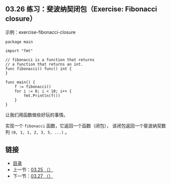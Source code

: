 ## 03.26 练习：斐波纳契闭包（Exercise: Fibonacci closure）

示例：exercise-fibonacci-closure

    package main

    import "fmt"

    // fibonacci is a function that returns
    // a function that returns an int.
    func fibonacci() func() int {
    }

    func main() {
    	f := fibonacci()
    	for i := 0; i < 10; i++ {
    		fmt.Println(f())
    	}
    }

让我们用函数做些好玩的事情。

实现一个 `fibonacci` 函数，它返回一个函数（闭包）， 该闭包返回一个斐波纳契数列 `(0, 1, 1, 2, 3, 5, ...)` 。

## 链接
* [目录](https://github.com/gnefiy/go-tour-zh/blob/master/README.md)
* 上一节：[03.25 （）](https://github.com/gnefiy/go-tour-zh/blob/master/tour/moretypes/03.25.md)
* 下一节：[03.27 （）](https://github.com/gnefiy/go-tour-zh/blob/master/tour/moretypes/03.27.md)
